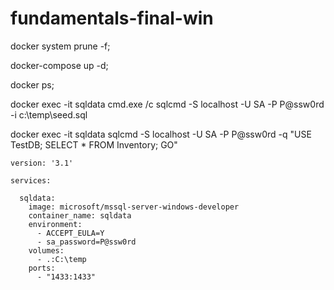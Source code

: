 # fundamentals-final-win

docker system prune -f;

docker-compose up -d;

docker ps;

docker exec -it sqldata cmd.exe /c sqlcmd -S localhost -U SA -P P@ssw0rd -i c:\\temp\\seed.sql

docker exec -it sqldata sqlcmd -S localhost -U SA -P P@ssw0rd -q "USE TestDB; SELECT * FROM Inventory; GO"

```
version: '3.1'

services:
 
  sqldata:
    image: microsoft/mssql-server-windows-developer
    container_name: sqldata
    environment:
      - ACCEPT_EULA=Y 
      - sa_password=P@ssw0rd
    volumes:
      - .:C:\temp 
    ports:
      - "1433:1433"
 

```
